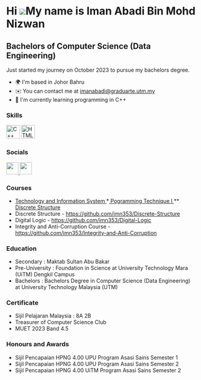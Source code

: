 Hi ![](https://user-images.githubusercontent.com/18350557/176309783-0785949b-9127-417c-8b55-ab5a4333674e.gif)My name is Iman Abadi Bin Mohd Nizwan
==================================================================================================================================================

Bachelors of Computer Science (Data Engineering)
------------------------------------------------

Just started my journey on October 2023 to pursue my bachelors degree.

* 🌍  I'm based in Johor Bahru
* ✉️  You can contact me at [imanabadi@graduarte.utm.my](mailto:imanabadi@graduarte.utm.my)
* 🧠  I'm currently learning programming in C++

### Skills

<p align="left">
<a href="https://docs.microsoft.com/en-us/cpp/?view=msvc-170" target="_blank" rel="noreferrer"><img src="https://raw.githubusercontent.com/danielcranney/readme-generator/main/public/icons/skills/cplusplus-colored.svg" width="36" height="36" alt="C++" /></a>
<a href="https://developer.mozilla.org/en-US/docs/Glossary/HTML5" target="_blank" rel="noreferrer"><img src="https://raw.githubusercontent.com/danielcranney/readme-generator/main/public/icons/skills/html5-colored.svg" width="36" height="36" alt="HTML5" /></a>
</p>

### Socials

<p align="left"> <a href="https://www.github.com/imn353" target="_blank" rel="noreferrer"> <picture> <source media="(prefers-color-scheme: dark)" srcset="https://raw.githubusercontent.com/danielcranney/readme-generator/main/public/icons/socials/github-dark.svg" /> <source media="(prefers-color-scheme: light)" srcset="https://raw.githubusercontent.com/danielcranney/readme-generator/main/public/icons/socials/github.svg" /> <img src="https://raw.githubusercontent.com/danielcranney/readme-generator/main/public/icons/socials/github.svg" width="32" height="32" /> </picture> </a>
<a href="https://www.linkedin.com/in/iman-abadi-mohd-nizwan-16b3a829a/" target="_blank" rel="noreferrer"> <picture> <source media="(prefers-color-scheme: dark)" srcset="https://raw.githubusercontent.com/danielcranney/readme-generator/main/public/icons/socials/linkedin-dark.svg" /> <source media="(prefers-color-scheme: light)" srcset="https://raw.githubusercontent.com/danielcranney/readme-generator/main/public/icons/socials/linkedin.svg" /> <img src="https://raw.githubusercontent.com/danielcranney/readme-generator/main/public/icons/socials/linkedin.svg" width="32" height="32" /> </picture> </a></p>

### Courses

* <a href = https://github.com/imn353/Technology-and-Information-System>Technology and Information System </a>
*<a href = https://github.com/imn353/Technology-and-Information-System> Pogramming Technique I  </a>
**<a href = https://github.com/imn353/Discrete-Structure> Discrete Structure </a>
* Discrete Structure - https://github.com/imn353/Discrete-Structure
* Digital Logic - https://github.com/imn353/Digital-Logic
* Integrity and Anti-Corruption Course - https://github.com/imn353/Integrity-and-Anti-Corruption

### Education
* Secondary : Maktab Sultan Abu Bakar
* Pre-University : Foundation in Science at University Technology Mara (UiTM) Dengkil Campus
* Bachelors : Bachelors Degree in Computer Science (Data Engineering) at University Technology Malaysia (UTM)

### Certificate
* Sijil Pelajaran Malaysia : 8A 2B
* Treasurer of Computer Science Club
* MUET 2023 Band 4.5

### Honours and Awards
* Sijil Pencapaian HPNG 4.00 UPU Program Asasi Sains Semester 1
* Sijil Pencapaian HPNG 4.00 UPU Program Asasi Sains Semester 2
* Sijil Pencapaian HPNG 4.00 UiTM Program Asasi Sains Semester 2



